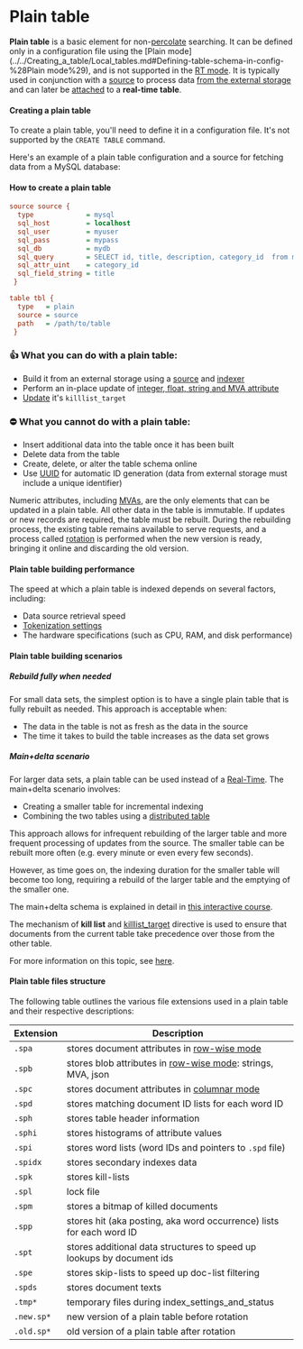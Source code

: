 # Plain table

**Plain table** is a basic element for non-[percolate](../../Creating_a_table/Local_tables/Percolate_table.md) searching. It can be defined only in a configuration file using the [Plain mode](../../Creating_a_table/Local_tables.md#Defining-table-schema-in-config-%28Plain mode%29), and is not supported in the [RT mode](../../Creating_a_table/Local_tables.md#Online-schema-management-%28RT-mode%29). It is typically used in conjunction with a [source](../../Creating_a_table/Local_tables/Plain_and_real-time_table_settings.md#source) to process data [from the external storage](../../Data_creation_and_modification/Adding_data_from_external_storages/Plain_tables_creation.md) and can later be [attached](../../Data_creation_and_modification/Adding_data_from_external_storages/Adding_data_to_tables/Attaching_one_table_to_another.md) to a **real-time table**.

#### Creating a plain table

To create a plain table, you'll need to define it in a configuration file. It's not supported by the  `CREATE TABLE` command.

<!-- example plain -->

Here's an example of a plain table configuration and a source for fetching data from a MySQL database:

<!-- intro -->
#### How to create a plain table

<!-- request Plain table example -->

```ini
source source {
  type             = mysql
  sql_host         = localhost
  sql_user         = myuser
  sql_pass         = mypass
  sql_db           = mydb
  sql_query        = SELECT id, title, description, category_id  from mytable
  sql_attr_uint    = category_id
  sql_field_string = title
 }

table tbl {
  type   = plain
  source = source
  path   = /path/to/table
 }
```
<!-- end -->

### 👍 What you can do with a plain table:
  * Build it from an external storage using a [source](../../Creating_a_table/Local_tables/Plain_and_real-time_table_settings.md#source) and [indexer](../../Data_creation_and_modification/Adding_data_from_external_storages/Plain_tables_creation.md#Indexer-tool)
  * Perform an in-place update of [integer, float, string and MVA attribute](../../Creating_a_table/Data_types.md)
  * [Update](../../Data_creation_and_modification/Adding_data_from_external_storages/Adding_data_to_tables/Killlist_in_plain_tables.md#killlist_target) it's `killlist_target`

### ⛔ What you cannot do with a plain table:
  * Insert additional data into the table once it has been built
  * Delete data from the table
  * Create, delete, or alter the table schema online
  * Use [UUID](../../Data_creation_and_modification/Adding_documents_to_a_table/Adding_documents_to_a_real-time_table.md#Auto-ID) for automatic ID generation (data from external storage must include a unique identifier)

Numeric attributes, including [MVAs](../../Creating_a_table/Data_types.md#Multi-value-integer-%28MVA%29), are the only elements that can be updated in a plain table. All other data in the table is immutable. If updates or new records are required, the table must be rebuilt. During the rebuilding process, the existing table remains available to serve requests, and a process called  [rotation](../../Data_creation_and_modification/Adding_data_from_external_storages/Rotating_a_table.md) is performed when the new version is ready, bringing it online and discarding the old version.

#### Plain table building performance
The speed at which a plain table is indexed depends on several factors, including:
* Data source retrieval speed
* [Tokenization settings](../../Creating_a_table/NLP_and_tokenization/Data_tokenization.md)
* The hardware specifications (such as CPU, RAM, and disk performance)

#### Plain table building scenarios
##### Rebuild fully when needed
For small data sets, the simplest option is to have a single plain table that is fully rebuilt as needed. This approach is acceptable when:
* The data in the table is not as fresh as the data in the source
* The time it takes to build the table increases as the data set grows

##### Main+delta scenario
For larger data sets, a plain table can be used instead of a [Real-Time](../../Creating_a_table/Local_tables/Real-time_table.md). The main+delta scenario involves:
* Creating a smaller table for incremental indexing
* Combining the two tables using a [distributed table](../../Creating_a_table/Creating_a_distributed_table/Creating_a_local_distributed_table.md)

This approach allows for infrequent rebuilding of the larger table and more frequent processing of updates from the source. The smaller table can be rebuilt more often (e.g. every minute or even every few seconds).

However, as time goes on, the indexing duration for the smaller table will become too long, requiring a rebuild of the larger table and the emptying of the smaller one.

The main+delta schema is explained in detail in [this interactive course](https://play.manticoresearch.com/maindelta/).

The mechanism of **kill list** and [killlist_target](../../Creating_a_table/Local_tables/Plain_and_real-time_table_settings.md#killlist_target) directive is used to ensure that documents from the current table take precedence over those from the other table.

For more information on this topic, see [here](../../Data_creation_and_modification/Adding_data_from_external_storages/Main_delta.md).

#### Plain table files structure
The following table outlines the various file extensions used in a plain table and their respective descriptions:

| Extension | Description |
| - | - |
|`.spa` | stores document attributes in [row-wise mode](../../Creating_a_table/Data_types.md#Row-wise-and-columnar-attribute-storages) |
|`.spb` | stores blob attributes in [row-wise mode](../../Creating_a_table/Data_types.md#Row-wise-and-columnar-attribute-storages): strings, MVA, json |
|`.spc` | stores document attributes in [columnar mode](../../Creating_a_table/Data_types.md#Row-wise-and-columnar-attribute-storages)  |
|`.spd` | stores matching document ID lists for each word ID |
|`.sph` | stores table header information |
|`.sphi` | stores histograms of attribute values |
|`.spi` | stores word lists (word IDs and pointers to `.spd` file) |
|`.spidx` | stores secondary indexes data |
|`.spk` | stores kill-lists |
|`.spl` | lock file |
|`.spm` | stores a bitmap of killed documents |
|`.spp` | stores hit (aka posting, aka word occurrence) lists for each word ID |
|`.spt` | stores additional data structures to speed up lookups by document ids |
|`.spe` | stores skip-lists to speed up doc-list filtering |
|`.spds` | stores document texts |
|`.tmp*` |temporary files during index_settings_and_status |
|`.new.sp*` | new version of a plain table before rotation |
|`.old.sp*` | old version of a plain table after rotation |

<!-- proofread -->
